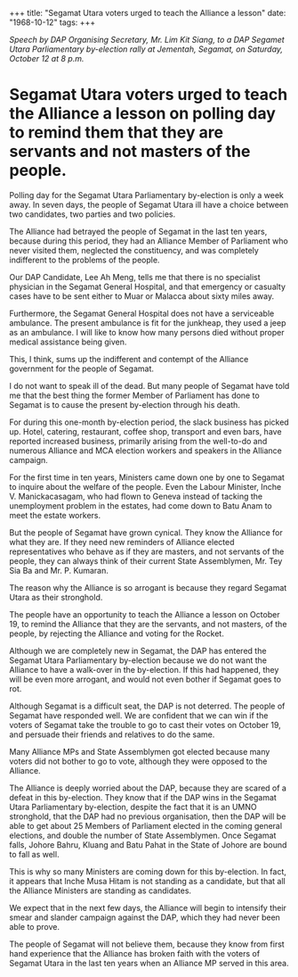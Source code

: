 +++ 
title: "Segamat Utara voters urged to teach the Alliance a lesson"
date: "1968-10-12"
tags:
+++

_Speech by DAP Organising Secretary, Mr. Lim Kit Siang, to a DAP Segamet Utara Parliamentary by-election rally at Jementah, Segamat, on Saturday, October 12 at 8 p.m._

# Segamat Utara voters urged to teach the Alliance a lesson on polling day to remind them that they are servants and not masters of the people.

Polling day for the Segamat Utara Parliamentary by-election is only a week away. In seven days, the people of Segamat Utara ill have a choice between two candidates, two parties and two policies.

The Alliance had betrayed the people of Segamat in the last ten years, because during this period, they had an Alliance Member of Parliament who never visited them, neglected the constituency, and was completely indifferent to the problems of the people.</u>

Our DAP Candidate, Lee Ah Meng, tells me that there is no specialist physician in the Segamat General Hospital, and that emergency or casualty cases have to be sent either to Muar or Malacca about sixty miles away.

Furthermore, the Segamat General Hospital does not have a serviceable ambulance. The present ambulance is fit for the junkheap, they used a jeep as an ambulance. I will like to know how many persons died without proper medical assistance being given.

This, I think, sums up the indifferent and contempt of the Alliance government for the people of Segamat.

I do not want to speak ill of the dead. But many people of Segamat have told me that the best thing the former Member of Parliament has done to Segamat is to cause the present by-election through his death.

For during this one-month by-election period, the slack business has picked up. Hotel, catering, restaurant, coffee shop, transport and even bars, have reported increased business, primarily arising from the well-to-do and numerous Alliance and MCA election workers and speakers in the Alliance campaign.

For the first time in ten years, Ministers came down one by one to Segamat to inquire about the welfare of the people. Even the Labour Minister, Inche V. Manickacasagam, who had flown to Geneva instead of tacking the unemployment problem in the estates, had come down to Batu Anam to meet the estate workers.

But the people of Segamat have grown cynical. They know the Alliance for what they are. If they need new reminders of Alliance elected representatives who behave as if they are masters, and not servants of the people, they can always think of their current State Assemblymen, Mr. Tey Sia Ba and Mr. P. Kumaran.

The reason why the Alliance is so arrogant is because they regard Segamat Utara as their stronghold.

The people have an opportunity to teach the Alliance a lesson on October 19, to remind the Alliance that they are the servants, and not masters, of the people, by rejecting the Alliance and voting for the Rocket.

Although we are completely new in Segamat, the DAP has entered the Segamat Utara Parliamentary by-election because we do not want the Alliance to have a walk-over in the by-election. If this had happened, they will be even more arrogant, and would not even bother if Segamat goes to rot.

Although Segamat is a difficult seat, the DAP is not deterred. The people of Segamat have responded well. We are confident that we can win if the voters of Segamat take the trouble to go to cast their votes on October 19, and persuade their friends and relatives to do the same.

Many Alliance MPs and State Assemblymen got elected because many voters did not bother to go to vote, although they were opposed to the Alliance.

The Alliance is deeply worried about the DAP, because they are scared of a defeat in this by-election. They know that if the DAP wins in the Segamat Utara Parliamentary by-election, despite the fact that it is an UMNO stronghold, that the DAP had no previous organisation, then the DAP will be able to get about 25 Members of Parliament elected in the coming general elections, and double the number of State Assemblymen. Once Segamat falls, Johore Bahru, Kluang and Batu Pahat in the State of Johore are bound to fall as well.

This is why so many Ministers are coming down for this by-election. In fact, it appears that Inche Musa Hitam is not standing as a candidate, but that all the Alliance Ministers are standing as candidates.

We expect that in the next few days, the Alliance will begin to intensify their smear and slander campaign against the DAP, which they had never been able to prove.

The people of Segamat will not believe them, because they know from first hand experience that the Alliance has broken faith with the voters of Segamat Utara in the last ten years when an Alliance MP served in this area.
 
